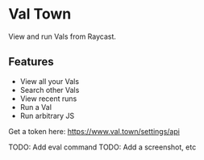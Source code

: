 # Val Town

View and run Vals from Raycast.

## Features

- View all your Vals
- Search other Vals
- View recent runs
- Run a Val
- Run arbitrary JS

Get a token here: https://www.val.town/settings/api

TODO: Add eval command
TODO: Add a screenshot, etc
